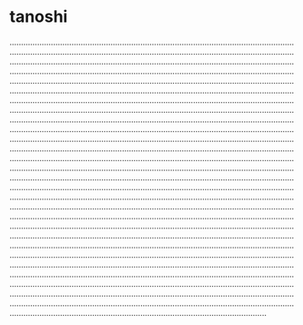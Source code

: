 # tanoshi

................................................................................................................................................................................................................................................................................................................................................................................................................................................................................................................................................................................................................................................................................................................................................................................................................................................................................................................................................................................................................................................................................................................................................................................................................................................................................................................................................................................................................................................................................................................................................................................................................................................................................................................................................................................................................................................................................................................................................................................................................................................................................................................................................................................................................................................................................................................................................................................................................................................................................................................................................................................................................................................................................................................................................................................................................................................................................................................................................................................................................................................................................................................................................................................................................................................................................................................................................................................................................................................................................................................................................................................................................................................................................................................................